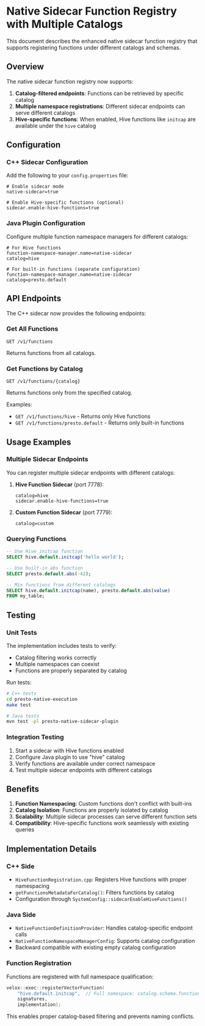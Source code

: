 # Native Sidecar Function Registry with Multiple Catalogs

This document describes the enhanced native sidecar function registry that supports registering functions under different catalogs and schemas.

## Overview

The native sidecar function registry now supports:
1. **Catalog-filtered endpoints**: Functions can be retrieved by specific catalog
2. **Multiple namespace registrations**: Different sidecar endpoints can serve different catalogs
3. **Hive-specific functions**: When enabled, Hive functions like `initcap` are available under the `hive` catalog

## Configuration

### C++ Sidecar Configuration

Add the following to your `config.properties` file:

```properties
# Enable sidecar mode
native-sidecar=true

# Enable Hive-specific functions (optional)
sidecar.enable-hive-functions=true
```

### Java Plugin Configuration

Configure multiple function namespace managers for different catalogs:

```properties
# For Hive functions
function-namespace-manager.name=native-sidecar
catalog=hive

# For built-in functions (separate configuration)
function-namespace-manager.name=native-sidecar  
catalog=presto.default
```

## API Endpoints

The C++ sidecar now provides the following endpoints:

### Get All Functions
```
GET /v1/functions
```
Returns functions from all catalogs.

### Get Functions by Catalog
```
GET /v1/functions/{catalog}
```
Returns functions only from the specified catalog.

Examples:
- `GET /v1/functions/hive` - Returns only Hive functions
- `GET /v1/functions/presto.default` - Returns only built-in functions

## Usage Examples

### Multiple Sidecar Endpoints

You can register multiple sidecar endpoints with different catalogs:

1. **Hive Function Sidecar** (port 7778):
   ```properties
   catalog=hive
   sidecar.enable-hive-functions=true
   ```

2. **Custom Function Sidecar** (port 7779):
   ```properties
   catalog=custom
   ```

### Querying Functions

```sql
-- Use Hive initcap function
SELECT hive.default.initcap('hello world');

-- Use built-in abs function  
SELECT presto.default.abs(-42);

-- Mix functions from different catalogs
SELECT hive.default.initcap(name), presto.default.abs(value) 
FROM my_table;
```

## Testing

### Unit Tests

The implementation includes tests to verify:
- Catalog filtering works correctly
- Multiple namespaces can coexist
- Functions are properly separated by catalog

Run tests:
```bash
# C++ tests
cd presto-native-execution
make test

# Java tests
mvn test -pl presto-native-sidecar-plugin
```

### Integration Testing

1. Start a sidecar with Hive functions enabled
2. Configure Java plugin to use "hive" catalog
3. Verify functions are available under correct namespace
4. Test multiple sidecar endpoints with different catalogs

## Benefits

1. **Function Namespacing**: Custom functions don't conflict with built-ins
2. **Catalog Isolation**: Functions are properly isolated by catalog
3. **Scalability**: Multiple sidecar processes can serve different function sets
4. **Compatibility**: Hive-specific functions work seamlessly with existing queries

## Implementation Details

### C++ Side
- `HiveFunctionRegistration.cpp`: Registers Hive functions with proper namespacing
- `getFunctionsMetadataForCatalog()`: Filters functions by catalog
- Configuration through `SystemConfig::sidecarEnableHiveFunctions()`

### Java Side  
- `NativeFunctionDefinitionProvider`: Handles catalog-specific endpoint calls
- `NativeFunctionNamespaceManagerConfig`: Supports catalog configuration
- Backward compatible with existing empty catalog configuration

### Function Registration
Functions are registered with full namespace qualification:
```cpp
velox::exec::registerVectorFunction(
    "hive.default.initcap",  // Full namespace: catalog.schema.function
    signatures,
    implementation);
```

This enables proper catalog-based filtering and prevents naming conflicts.